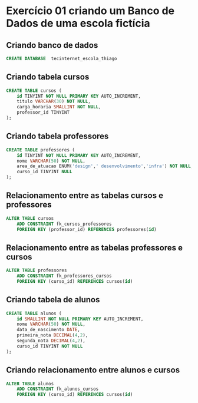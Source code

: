 # Exercício 01 criando um Banco de Dados de uma escola fictícia

## Criando banco de dados
```sql
CREATE DATABASE  tecinternet_escola_thiago     
```


## Criando tabela cursos
```sql
CREATE TABLE cursos (
    id TINYINT NOT NULL PRIMARY KEY AUTO_INCREMENT,
    titulo VARCHAR(30) NOT NULL,
    carga_horaria SMALLINT NOT NULL,
    professor_id TINYINT
); 
```


## Criando tabela professores
```sql
CREATE TABLE professores (
    id TINYINT NOT NULL PRIMARY KEY AUTO_INCREMENT,
    nome VARCHAR(50) NOT NULL,
    area_de_atuacao ENUM('design',' desenvolvimento','infra') NOT NULL,
    curso_id TINYINT NULL
);
```


## Relacionamento entre as tabelas cursos e professores
```sql
ALTER TABLE cursos 
    ADD CONSTRAINT fk_cursos_professores
    FOREIGN KEY (professor_id) REFERENCES professores(id)
```

## Relacionamento entre as tabelas professores e cursos
```sql
ALTER TABLE professores
    ADD CONSTRAINT fk_professores_cursos
    FOREIGN KEY (curso_id) REFERENCES cursos(id)
```


## Criando tabela de alunos
```sql
CREATE TABLE alunos (
    id SMALLINT NOT NULL PRIMARY KEY AUTO_INCREMENT,
    nome VARCHAR(50) NOT NULL,
    data_de_nascimento DATE,
    primeira_nota DECIMAL(4,2),
    segunda_nota DECIMAL(4,2),
    curso_id TINYINT NOT NULL
);
```

## Criando relacionamento entre alunos e cursos
```sql
ALTER TABLE alunos
    ADD CONSTRAINT fk_alunos_cursos
    FOREIGN KEY (curso_id) REFERENCES cursos(id)
```